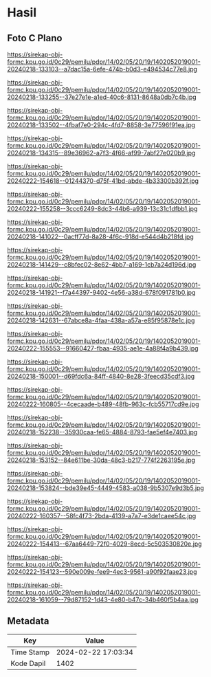 # Hasil

## Foto C Plano

https://sirekap-obj-formc.kpu.go.id/0c29/pemilu/pdpr/14/02/05/20/19/1402052019001-20240218-133103--a7dac15a-6efe-474b-b0d3-e494534c77e8.jpg

https://sirekap-obj-formc.kpu.go.id/0c29/pemilu/pdpr/14/02/05/20/19/1402052019001-20240218-133255--37e27e1e-a1ed-40c6-8131-8648a0db7c4b.jpg

https://sirekap-obj-formc.kpu.go.id/0c29/pemilu/pdpr/14/02/05/20/19/1402052019001-20240218-133502--4fbaf7e0-294c-4fd7-8858-3e77596f91ea.jpg

https://sirekap-obj-formc.kpu.go.id/0c29/pemilu/pdpr/14/02/05/20/19/1402052019001-20240218-134315--89e36962-a7f3-4f66-af99-7abf27e020b9.jpg

https://sirekap-obj-formc.kpu.go.id/0c29/pemilu/pdpr/14/02/05/20/19/1402052019001-20240222-154618--01244370-d75f-41bd-abde-4b33300b392f.jpg

https://sirekap-obj-formc.kpu.go.id/0c29/pemilu/pdpr/14/02/05/20/19/1402052019001-20240222-155258--3ccc6249-8dc3-44b6-a939-13c31c1dfbb1.jpg

https://sirekap-obj-formc.kpu.go.id/0c29/pemilu/pdpr/14/02/05/20/19/1402052019001-20240218-141022--0acff77d-8a28-4f6c-918d-e544d4b218fd.jpg

https://sirekap-obj-formc.kpu.go.id/0c29/pemilu/pdpr/14/02/05/20/19/1402052019001-20240218-141429--c8bfec02-8e62-4bb7-a169-1cb7a24d196d.jpg

https://sirekap-obj-formc.kpu.go.id/0c29/pemilu/pdpr/14/02/05/20/19/1402052019001-20240218-141921--f7a44397-9402-4e56-a38d-678f091781b0.jpg

https://sirekap-obj-formc.kpu.go.id/0c29/pemilu/pdpr/14/02/05/20/19/1402052019001-20240218-142631--67abce8a-4faa-438a-a57a-e85f95878e1c.jpg

https://sirekap-obj-formc.kpu.go.id/0c29/pemilu/pdpr/14/02/05/20/19/1402052019001-20240222-155553--91660427-fbaa-4935-ae1e-4a88f4a9b439.jpg

https://sirekap-obj-formc.kpu.go.id/0c29/pemilu/pdpr/14/02/05/20/19/1402052019001-20240218-150001--d69fdc6a-84ff-4840-8e28-3feecd35cdf3.jpg

https://sirekap-obj-formc.kpu.go.id/0c29/pemilu/pdpr/14/02/05/20/19/1402052019001-20240222-160805--4cecaade-b489-48fb-963c-fcb55717cd9e.jpg

https://sirekap-obj-formc.kpu.go.id/0c29/pemilu/pdpr/14/02/05/20/19/1402052019001-20240218-152238--35930caa-fe65-4884-8793-fae5ef4e7403.jpg

https://sirekap-obj-formc.kpu.go.id/0c29/pemilu/pdpr/14/02/05/20/19/1402052019001-20240218-153152--84e611be-30da-48c3-b217-774f2263195e.jpg

https://sirekap-obj-formc.kpu.go.id/0c29/pemilu/pdpr/14/02/05/20/19/1402052019001-20240218-153824--bde39e45-4449-4583-a038-9b5307e9d3b5.jpg

https://sirekap-obj-formc.kpu.go.id/0c29/pemilu/pdpr/14/02/05/20/19/1402052019001-20240222-160357--58fc4f73-2bda-4139-a7a7-e3de1caee54c.jpg

https://sirekap-obj-formc.kpu.go.id/0c29/pemilu/pdpr/14/02/05/20/19/1402052019001-20240222-154413--67aa6449-72f0-4029-8ecd-5c503530820e.jpg

https://sirekap-obj-formc.kpu.go.id/0c29/pemilu/pdpr/14/02/05/20/19/1402052019001-20240222-154123--590e009e-fee9-4ec3-9561-a90f92faae23.jpg

https://sirekap-obj-formc.kpu.go.id/0c29/pemilu/pdpr/14/02/05/20/19/1402052019001-20240218-161059--79d87152-1d43-4e80-b47c-34b460f5b4aa.jpg


## Metadata

| Key        | Value               |
| ---------- | ------------------- |
| Time Stamp | 2024-02-22 17:03:34 |
| Kode Dapil | 1402                |



